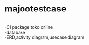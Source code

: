 # majootestcase
<br>
-CI package toko online
<br>
-database
<br>
-ERD,activity diagram,usecase diagram
